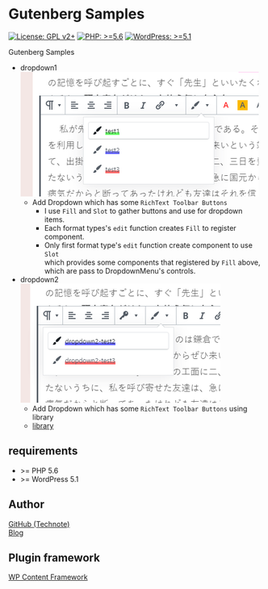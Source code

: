# Gutenberg Samples

[![License: GPL v2+](https://img.shields.io/badge/License-GPL%20v2%2B-blue.svg)](http://www.gnu.org/licenses/gpl-2.0.html)
[![PHP: >=5.6](https://img.shields.io/badge/PHP-%3E%3D5.6-orange.svg)](http://php.net/)
[![WordPress: >=5.1](https://img.shields.io/badge/WordPress-%3E%3D5.1-brightgreen.svg)](https://wordpress.org/)

Gutenberg Samples
- dropdown1  
![dropdown1](https://raw.githubusercontent.com/technote-space/gutenberg-samples/master/screenshot-1.png)
  - Add Dropdown which has some `RichText Toolbar Buttons`
    - I use `Fill` and `Slot` to gather buttons and use for dropdown items.
    - Each format types's `edit` function creates `Fill` to register component.
    - Only first format type's `edit` function create component to use `Slot`  
    which provides some components that registered by `Fill` above,  
    which are pass to DropdownMenu's controls.
- dropdown2  
![dropdown2](https://raw.githubusercontent.com/technote-space/gutenberg-samples/master/screenshot-2.png)
  - Add Dropdown which has some `RichText Toolbar Buttons` using library
  - [library](https://github.com/technote-space/register-grouped-format-type)

## requirements
- \>= PHP 5.6
- \>= WordPress 5.1

## Author
[GitHub (Technote)](https://github.com/technote-space)  
[Blog](https://technote.space)

## Plugin framework
[WP Content Framework](https://github.com/wp-content-framework/core)
